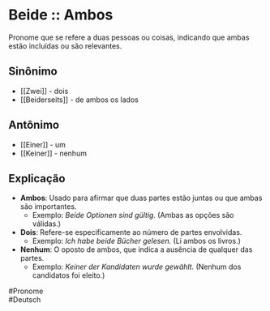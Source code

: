 # Beide :: Ambos
<!--SR:!2024-11-07,1,230-->
Pronome que se refere a duas pessoas ou coisas, indicando que ambas estão incluídas ou são relevantes.

## Sinônimo
- [[Zwei]] - dois  
- [[Beiderseits]] - de ambos os lados  

## Antônimo
- [[Einer]] - um  
- [[Keiner]] - nenhum  

## Explicação
- **Ambos**: Usado para afirmar que duas partes estão juntas ou que ambas são importantes.
  - Exemplo: *Beide Optionen sind gültig.* (Ambas as opções são válidas.)
- **Dois**: Refere-se especificamente ao número de partes envolvidas.
  - Exemplo: *Ich habe beide Bücher gelesen.* (Li ambos os livros.)
- **Nenhum**: O oposto de ambos, que indica a ausência de qualquer das partes.
  - Exemplo: *Keiner der Kandidaten wurde gewählt.* (Nenhum dos candidatos foi eleito.)

#Pronome  
#Deutsch